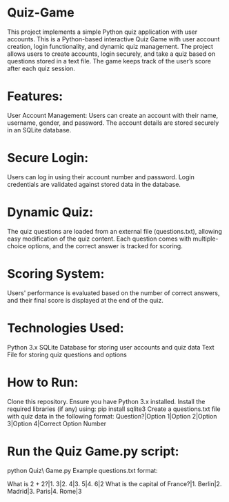 # Quiz-Game
This project implements a simple Python quiz application with user accounts.
This is a Python-based interactive Quiz Game with user account creation, login functionality, and dynamic quiz management. The project allows users to create accounts, login securely, and take a quiz based on questions stored in a text file. The game keeps track of the user’s score after each quiz session.

# Features:

User Account Management: Users can create an account with their name, username, gender, and password. The account details are stored securely in an SQLite database.

# Secure Login: 
Users can log in using their account number and password. Login credentials are validated against stored data in the database.

# Dynamic Quiz: 
The quiz questions are loaded from an external file (questions.txt), allowing easy modification of the quiz content. Each question comes with multiple-choice options, and the correct answer is tracked for scoring.

# Scoring System: 
Users' performance is evaluated based on the number of correct answers, and their final score is displayed at the end of the quiz.

# Technologies Used:
Python 3.x
SQLite Database for storing user accounts and quiz data
Text File for storing quiz questions and options

# How to Run:
Clone this repository.
Ensure you have Python 3.x installed.
Install the required libraries (if any) using:
pip install sqlite3
Create a questions.txt file with quiz data in the following format:
Question?|Option 1|Option 2|Option 3|Option 4|Correct Option Number
# Run the Quiz Game.py script:
python Quiz\ Game.py
Example questions.txt format:

What is 2 + 2?|1. 3|2. 4|3. 5|4. 6|2
What is the capital of France?|1. Berlin|2. Madrid|3. Paris|4. Rome|3
